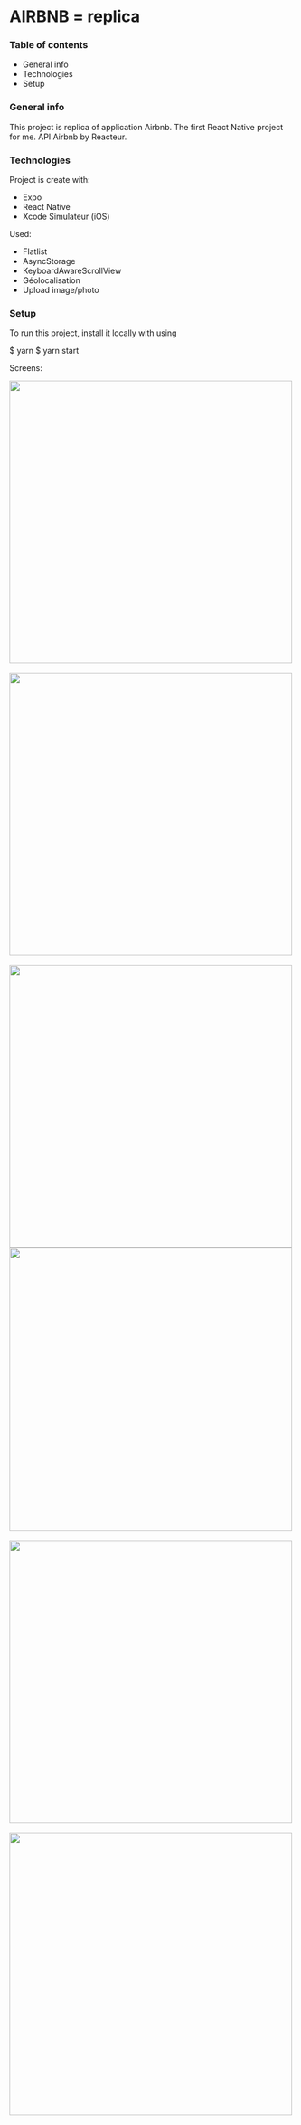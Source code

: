 


# AIRBNB = replica


### Table of contents

* General info
* Technologies
* Setup

### General info

This project is replica of application Airbnb. The first React Native project for me. API Airbnb by Reacteur. 

### Technologies

Project is create with:

* Expo
* React Native
* Xcode Simulateur (iOS)

Used: 

* Flatlist
* AsyncStorage
* KeyboardAwareScrollView
* Géolocalisation 
* Upload image/photo



### Setup

To run this project, install it locally with using

$ yarn 
$ yarn start


Screens:

<img src="https://user-images.githubusercontent.com/102726399/212497082-143a5e61-02b2-40a4-8363-c8d734faf97e.png" height="500"/>&nbsp;&nbsp;<img src="https://user-images.githubusercontent.com/102726399/212497117-53e5e94f-01fe-4baa-9284-f4a161c89e66.png" height="500"/>&nbsp;&nbsp;<img src="https://user-images.githubusercontent.com/102726399/212497131-83b80a96-e130-4e29-b755-6774281a9d1c.png" height="500"/><img src="https://user-images.githubusercontent.com/102726399/212497145-4d1e8c26-3156-45c0-98c0-3de592d858f3.png" height="500"/>&nbsp;&nbsp;<img src="https://user-images.githubusercontent.com/102726399/212497167-c17e38e8-60e8-46a1-8daf-1b03cde193f3.png" height="500"/>&nbsp;&nbsp;<img src="https://user-images.githubusercontent.com/102726399/212497184-fb160553-d069-48ab-b22b-b9171b0997a5.png" height="500"/>








